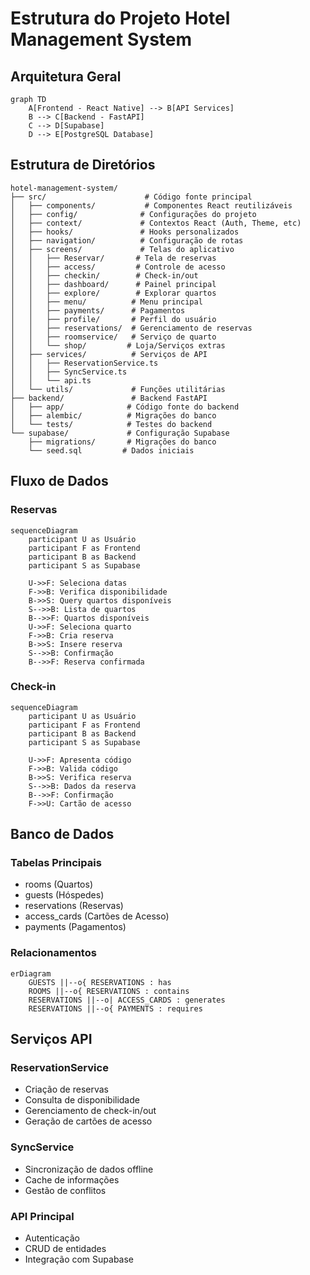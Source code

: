 # Estrutura do Projeto Hotel Management System

## Arquitetura Geral

```mermaid
graph TD
    A[Frontend - React Native] --> B[API Services]
    B --> C[Backend - FastAPI]
    C --> D[Supabase]
    D --> E[PostgreSQL Database]
```

## Estrutura de Diretórios

```
hotel-management-system/
├── src/                      # Código fonte principal
│   ├── components/           # Componentes React reutilizáveis
│   ├── config/              # Configurações do projeto
│   ├── context/             # Contextos React (Auth, Theme, etc)
│   ├── hooks/               # Hooks personalizados
│   ├── navigation/          # Configuração de rotas
│   ├── screens/             # Telas do aplicativo
│   │   ├── Reservar/       # Tela de reservas
│   │   ├── access/         # Controle de acesso
│   │   ├── checkin/        # Check-in/out
│   │   ├── dashboard/      # Painel principal
│   │   ├── explore/        # Explorar quartos
│   │   ├── menu/          # Menu principal
│   │   ├── payments/      # Pagamentos
│   │   ├── profile/       # Perfil do usuário
│   │   ├── reservations/  # Gerenciamento de reservas
│   │   ├── roomservice/   # Serviço de quarto
│   │   └── shop/         # Loja/Serviços extras
│   ├── services/          # Serviços de API
│   │   ├── ReservationService.ts
│   │   ├── SyncService.ts
│   │   └── api.ts
│   └── utils/             # Funções utilitárias
├── backend/               # Backend FastAPI
│   ├── app/              # Código fonte do backend
│   ├── alembic/          # Migrações do banco
│   └── tests/            # Testes do backend
└── supabase/             # Configuração Supabase
    ├── migrations/       # Migrações do banco
    └── seed.sql         # Dados iniciais

```

## Fluxo de Dados

### Reservas
```mermaid
sequenceDiagram
    participant U as Usuário
    participant F as Frontend
    participant B as Backend
    participant S as Supabase
    
    U->>F: Seleciona datas
    F->>B: Verifica disponibilidade
    B->>S: Query quartos disponíveis
    S-->>B: Lista de quartos
    B-->>F: Quartos disponíveis
    U->>F: Seleciona quarto
    F->>B: Cria reserva
    B->>S: Insere reserva
    S-->>B: Confirmação
    B-->>F: Reserva confirmada
```

### Check-in
```mermaid
sequenceDiagram
    participant U as Usuário
    participant F as Frontend
    participant B as Backend
    participant S as Supabase
    
    U->>F: Apresenta código
    F->>B: Valida código
    B->>S: Verifica reserva
    S-->>B: Dados da reserva
    B-->>F: Confirmação
    F->>U: Cartão de acesso
```

## Banco de Dados

### Tabelas Principais
- rooms (Quartos)
- guests (Hóspedes)
- reservations (Reservas)
- access_cards (Cartões de Acesso)
- payments (Pagamentos)

### Relacionamentos
```mermaid
erDiagram
    GUESTS ||--o{ RESERVATIONS : has
    ROOMS ||--o{ RESERVATIONS : contains
    RESERVATIONS ||--o| ACCESS_CARDS : generates
    RESERVATIONS ||--o{ PAYMENTS : requires
```

## Serviços API

### ReservationService
- Criação de reservas
- Consulta de disponibilidade
- Gerenciamento de check-in/out
- Geração de cartões de acesso

### SyncService
- Sincronização de dados offline
- Cache de informações
- Gestão de conflitos

### API Principal
- Autenticação
- CRUD de entidades
- Integração com Supabase
